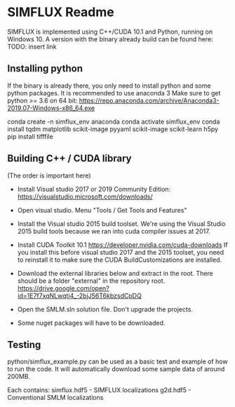 # SIMFLUX Readme

SIMFLUX is implemented using C++/CUDA 10.1 and Python, running on Windows 10. A version with the binary already build can be found here:
TODO: insert link

## Installing python

If the binary is already there, you only need to install python and some python packages. It is recommended to use anaconda 3
Make sure to get python >= 3.6 on 64 bit:
https://repo.anaconda.com/archive/Anaconda3-2019.07-Windows-x86_64.exe

conda create -n simflux_env anaconda
conda activate simflux_env
conda install tqdm matplotlib scikit-image pyyaml scikit-image scikit-learn h5py
pip install tifffile


## Building C++ / CUDA library

(The order is important here)
- Install Visual studio 2017 or 2019 Community Edition: https://visualstudio.microsoft.com/downloads/
- Open visual studio. Menu "Tools / Get Tools and Features"
- Install the Visual studio 2015 build toolset. We're using the Visual Studio 2015 build tools because we ran into cuda compiler issues at 2017.

- Install CUDA Toolkit 10.1 https://developer.nvidia.com/cuda-downloads
If you install this before visual studio 2017 and the 2015 toolset, you need to reinstall it to make sure the CUDA BuildCustomizations are installed.

- Download the external libraries below and extract in the root. There should be a folder "external" in the repository root.
https://drive.google.com/open?id=1E7f7xqNLwqtj4_-2bjJ56T6kbzsdCpDQ

- Open the SMLM.sln solution file. Don't upgrade the projects.
- Some nuget packages will have to be downloaded. 


## Testing

python/simflux_example.py can be used as a basic test and example of how to run the code. It will automatically download some sample data of around 200MB.

Each contains:
simflux.hdf5 - SIMFLUX localizations
g2d.hdf5 - Conventional SMLM localizations




